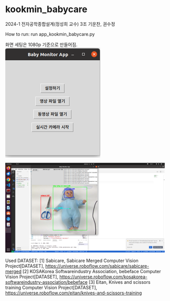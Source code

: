 # kookmin_babycare

2024-1 전자공학종합설계(정성희 교수)
3조 기운찬, 권수정

How to run:
 run app_kookmin_babycare.py

화면 세팅은 1080p 기준으로 만들어짐.
![alt text](image.png)

![alt text](image-1.png)

Used DATASET:
    [1] Sabicare, Sabicare Merged Computer Vision Project[DATASET], https://universe.roboflow.com/sabicare/sabicare-merged
    [2] KOSAKorea Softwareindustry Association, bebeface Computer Vision Project[DATASET], https://universe.roboflow.com/kosakorea-softwareindustry-association/bebeface
    [3] Eitan, Knives and scissors training Computer Vision Project[DATASET], https://universe.roboflow.com/eitan/knives-and-scissors-training
